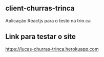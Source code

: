 ## client-churras-trinca
Aplicação Reactjs para o teste na trin.ca

## Link para testar o site

https://lucas-churras-trinca.herokuapp.com
